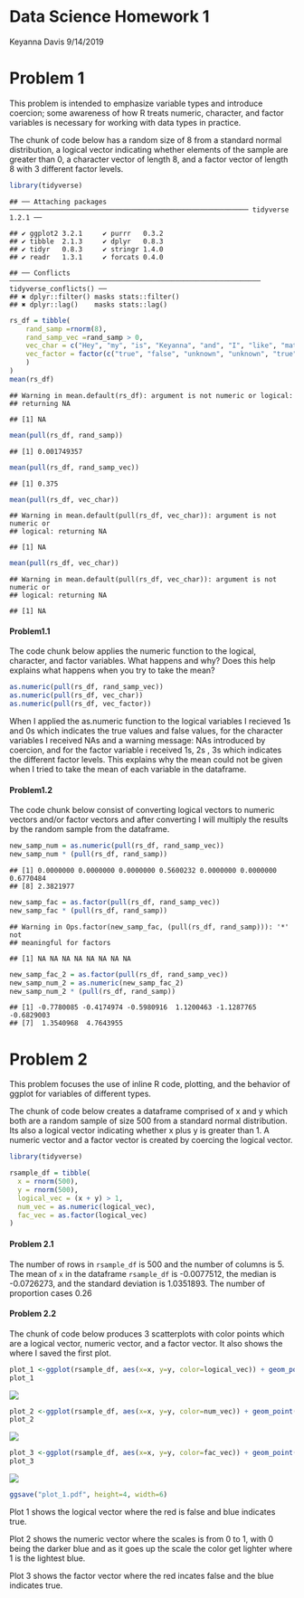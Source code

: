 Data Science Homework 1
================
Keyanna Davis
9/14/2019

Problem 1
=========

This problem is intended to emphasize variable types and introduce coercion; some awareness of how R treats numeric, character, and factor variables is necessary for working with data types in practice.

The chunk of code below has a random size of 8 from a standard normal distribution, a logical vector indicating whether elements of the sample are greater than 0, a character vector of length 8, and a factor vector of length 8 with 3 different factor levels.

``` r
library(tidyverse)
```

    ## ── Attaching packages ─────────────────────────────────────────────────────────── tidyverse 1.2.1 ──

    ## ✔ ggplot2 3.2.1     ✔ purrr   0.3.2
    ## ✔ tibble  2.1.3     ✔ dplyr   0.8.3
    ## ✔ tidyr   0.8.3     ✔ stringr 1.4.0
    ## ✔ readr   1.3.1     ✔ forcats 0.4.0

    ## ── Conflicts ────────────────────────────────────────────────────────────── tidyverse_conflicts() ──
    ## ✖ dplyr::filter() masks stats::filter()
    ## ✖ dplyr::lag()    masks stats::lag()

``` r
rs_df = tibble(
    rand_samp =rnorm(8),
    rand_samp_vec =rand_samp > 0,
    vec_char = c("Hey", "my", "is", "Keyanna", "and", "I", "like", "math"),
    vec_factor = factor(c("true", "false", "unknown", "unknown", "true", "true", "false", "false")
    )
)
mean(rs_df)
```

    ## Warning in mean.default(rs_df): argument is not numeric or logical:
    ## returning NA

    ## [1] NA

``` r
mean(pull(rs_df, rand_samp))
```

    ## [1] 0.001749357

``` r
mean(pull(rs_df, rand_samp_vec))
```

    ## [1] 0.375

``` r
mean(pull(rs_df, vec_char))
```

    ## Warning in mean.default(pull(rs_df, vec_char)): argument is not numeric or
    ## logical: returning NA

    ## [1] NA

``` r
mean(pull(rs_df, vec_char))
```

    ## Warning in mean.default(pull(rs_df, vec_char)): argument is not numeric or
    ## logical: returning NA

    ## [1] NA

#### Problem1.1

The code chunk below applies the numeric function to the logical, character, and factor variables. What happens and why? Does this help explains what happens when you try to take the mean?

``` r
as.numeric(pull(rs_df, rand_samp_vec))
as.numeric(pull(rs_df, vec_char))
as.numeric(pull(rs_df, vec_factor))
```

When I applied the as.numeric function to the logical variables I recieved 1s and 0s which indicates the true values and false values, for the character variables I received NAs and a warning message: NAs introduced by coercion, and for the factor variable i received 1s, 2s , 3s which indicates the different factor levels. This explains why the mean could not be given when I tried to take the mean of each variable in the dataframe.

#### Problem1.2

The code chunk below consist of converting logical vectors to numeric vectors and/or factor vectors and after converting I will multiply the results by the random sample from the dataframe.

``` r
new_samp_num = as.numeric(pull(rs_df, rand_samp_vec))
new_samp_num * (pull(rs_df, rand_samp))
```

    ## [1] 0.0000000 0.0000000 0.0000000 0.5600232 0.0000000 0.0000000 0.6770484
    ## [8] 2.3821977

``` r
new_samp_fac = as.factor(pull(rs_df, rand_samp_vec))
new_samp_fac * (pull(rs_df, rand_samp))
```

    ## Warning in Ops.factor(new_samp_fac, (pull(rs_df, rand_samp))): '*' not
    ## meaningful for factors

    ## [1] NA NA NA NA NA NA NA NA

``` r
new_samp_fac_2 = as.factor(pull(rs_df, rand_samp_vec))
new_samp_num_2 = as.numeric(new_samp_fac_2)
new_samp_num_2 * (pull(rs_df, rand_samp))
```

    ## [1] -0.7780085 -0.4174974 -0.5980916  1.1200463 -1.1287765 -0.6829003
    ## [7]  1.3540968  4.7643955

Problem 2
=========

This problem focuses the use of inline R code, plotting, and the behavior of ggplot for variables of different types.

The chunk of code below creates a dataframe comprised of x and y which both are a random sample of size 500 from a standard normal distribution. Its also a logical vector indicating whether x plus y is greater than 1. A numeric vector and a factor vector is created by coercing the logical vector.

``` r
library(tidyverse)

rsample_df = tibble(
  x = rnorm(500),
  y = rnorm(500),
  logical_vec = (x + y) > 1,
  num_vec = as.numeric(logical_vec),
  fac_vec = as.factor(logical_vec)
)
```

#### Problem 2.1

The number of rows in `rsample_df` is 500 and the number of columns is 5. The mean of `x` in the dataframe `rsample_df` is -0.0077512, the median is -0.0726273, and the standard deviation is 1.0351893. The number of proportion cases 0.26

#### Problem 2.2

The chunk of code below produces 3 scatterplots with color points which are a logical vector, numeric vector, and a factor vector. It also shows the where I saved the first plot.

``` r
plot_1 <-ggplot(rsample_df, aes(x=x, y=y, color=logical_vec)) + geom_point()
plot_1
```

![](p8105_hw1_kd2640_files/figure-markdown_github/yx_scatterplot-1.png)

``` r
plot_2 <-ggplot(rsample_df, aes(x=x, y=y, color=num_vec)) + geom_point()
plot_2
```

![](p8105_hw1_kd2640_files/figure-markdown_github/yx_scatterplot-2.png)

``` r
plot_3 <-ggplot(rsample_df, aes(x=x, y=y, color=fac_vec)) + geom_point()
plot_3
```

![](p8105_hw1_kd2640_files/figure-markdown_github/yx_scatterplot-3.png)

``` r
ggsave("plot_1.pdf", height=4, width=6)
```

Plot 1 shows the logical vector where the red is false and blue indicates true.

Plot 2 shows the numeric vector where the scales is from 0 to 1, with 0 being the darker blue and as it goes up the scale the color get lighter where 1 is the lightest blue.

Plot 3 shows the factor vector where the red incates false and the blue indicates true.
